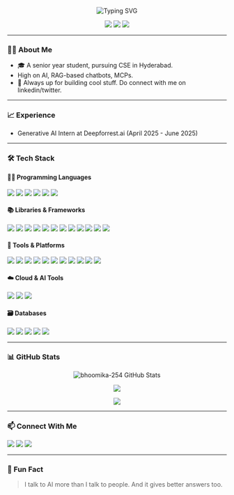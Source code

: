<!-- Banner or profile avatar -->
<p align="center">
  <img src="https://readme-typing-svg.demolab.com/?lines=Hey,+I'm+Bhoomika!;ML+Engineer+%7C+%7C+Builder" alt="Typing SVG" />
</p>

<p align="center">
  <img src="https://img.shields.io/badge/AI-Enthusiast-blue?style=flat-square&logo=openai" />
  <img src="https://visitor-badge.laobi.icu/badge?page_id=bhoomika-254" />
  <img src="https://img.shields.io/github/followers/bhoomika-254?label=Followers&style=social" />
</p>

---

### 👩‍💻 About Me

- 🎓 A senior year student, pursuing CSE in Hyderabad.
-  High on AI, RAG-based chatbots, MCPs. 
- 🌱 Always up for building cool stuff. Do connect with me on linkedin/twitter.

---

### 📈 Experience 

- Generative AI Intern at Deepforrest.ai (April 2025 - June 2025)

---

### 🛠️ Tech Stack

#### 👨‍💻 Programming Languages
<p>
  <img src="https://img.shields.io/badge/Python-3776AB?logo=python&logoColor=white"/>
  <img src="https://img.shields.io/badge/C-00599C?logo=c&logoColor=white"/>
  <img src="https://img.shields.io/badge/C++-00599C?logo=c%2B%2B&logoColor=white"/>
  <img src="https://img.shields.io/badge/JavaScript-F7DF1E?logo=javascript&logoColor=black"/>
  <img src="https://img.shields.io/badge/HTML5-E34F26?logo=html5&logoColor=white"/>
  <img src="https://img.shields.io/badge/CSS3-1572B6?logo=css3&logoColor=white"/>
</p>

#### 📚 Libraries & Frameworks
<p>
  <img src="https://img.shields.io/badge/Numpy-013243?logo=numpy&logoColor=white"/>
  <img src="https://img.shields.io/badge/Pandas-150458?logo=pandas&logoColor=white"/>
  <img src="https://img.shields.io/badge/Matplotlib-11557C?logo=matplotlib&logoColor=white"/>
  <img src="https://img.shields.io/badge/Seaborn-76B900?logoColor=white"/>
  <img src="https://img.shields.io/badge/Plotly-3F4F75?logo=plotly&logoColor=white"/>
  <img src="https://img.shields.io/badge/Folium-77B829?logoColor=white"/>
  <img src="https://img.shields.io/badge/TensorFlow-FF6F00?logo=tensorflow&logoColor=white"/>
  <img src="https://img.shields.io/badge/PyTorch-EE4C2C?logo=pytorch&logoColor=white"/>
  <img src="https://img.shields.io/badge/Scikit--Learn-F7931E?logo=scikit-learn&logoColor=white"/>
  <img src="https://img.shields.io/badge/HuggingFace-FFD21F?logo=huggingface&logoColor=black"/>
  <img src="https://img.shields.io/badge/LangChain-000000?logoColor=white"/>
  <img src="https://img.shields.io/badge/LangGraph-000000?logoColor=white"/>
</p>

#### 🧰 Tools & Platforms
<p>
  <img src="https://img.shields.io/badge/Git-F05032?logo=git&logoColor=white"/>
  <img src="https://img.shields.io/badge/GitHub-181717?logo=github&logoColor=white"/>
  <img src="https://img.shields.io/badge/GitLab-FC6D26?logo=gitlab&logoColor=white"/>
  <img src="https://img.shields.io/badge/Docker-2496ED?logo=docker&logoColor=white"/>
  <img src="https://img.shields.io/badge/Jenkins-D24939?logo=jenkins&logoColor=white"/>
  <img src="https://img.shields.io/badge/Linux-FCC624?logo=linux&logoColor=black"/>
  <img src="https://img.shields.io/badge/VS_Code-007ACC?logo=visual-studio-code&logoColor=white"/>
  <img src="https://img.shields.io/badge/Postman-FF6C37?logo=postman&logoColor=white"/>
  <img src="https://img.shields.io/badge/FastAPI-009688?logo=fastapi&logoColor=white"/>
  <img src="https://img.shields.io/badge/Jupyter-F37626?logo=jupyter&logoColor=white"/>
  <img src="https://img.shields.io/badge/Tableau-E97627?logo=tableau&logoColor=white"/>
</p>

#### ☁️ Cloud & AI Tools
<p>
  <img src="https://img.shields.io/badge/AWS-232F3E?logo=amazon-aws&logoColor=white"/>
  <img src="https://img.shields.io/badge/Microsoft%20Azure-0078D4?logo=microsoft-azure&logoColor=white"/>
  <img src="https://img.shields.io/badge/RAG-4B8BBE?logo=openai&logoColor=white"/>
</p>

#### 🗃️ Databases
<p>
  <img src="https://img.shields.io/badge/SQL-4479A1?logo=postgresql&logoColor=white"/>
  <img src="https://img.shields.io/badge/MySQL-4479A1?logo=mysql&logoColor=white"/>
  <img src="https://img.shields.io/badge/MongoDB-47A248?logo=mongodb&logoColor=white"/>
  <img src="https://img.shields.io/badge/Ms.Excel-217346?logo=microsoft-excel&logoColor=white"/>
  <img src="https://img.shields.io/badge/Relational%20DB-00758F?logoColor=white"/>
</p>

---

### 📊 GitHub Stats

<p align="center">
  <img src="https://github-readme-stats.vercel.app/api?username=bhoomika-254&show_icons=true&theme=radical" alt="bhoomika-254 GitHub Stats" />
</p>

<p align="center">
  <img src="https://github-readme-streak-stats.herokuapp.com?user=bhoomika-254&theme=tokyonight&hide_border=false" />
</p>

<p align="center">
  <img src="https://github-readme-stats.vercel.app/api/top-langs/?username=bhoomika-254&layout=compact&theme=dracula" />
</p>

---

### 📫 Connect With Me

<p>
  <a href="https://www.linkedin.com/in/bhoomikaramchandani/"><img src="https://img.shields.io/badge/LinkedIn-0A66C2?style=for-the-badge&logo=linkedin&logoColor=white"/></a>
  <a href="mailto:bhoomikaramchandani2@gmail.com"><img src="https://img.shields.io/badge/Gmail-D14836?style=for-the-badge&logo=gmail&logoColor=white"/></a>
  <a href="https://twitter.com/bhoomikacodes"><img src="https://img.shields.io/badge/Twitter-1DA1F2?style=for-the-badge&logo=twitter&logoColor=white"/></a>
</p>

---

<!-- Optional fun -->
### 🧠 Fun Fact
> I talk to AI more than I talk to people. And it gives better answers too.



<!--
**bhoomika-254/bhoomika-254** is a ✨ _special_ ✨ repository because its `README.md` (this file) appears on your GitHub profile.

Here are some ideas to get you started:

- 🔭 I’m currently working on ...
- 🌱 I’m currently learning ...
- 👯 I’m looking to collaborate on ...
- 🤔 I’m looking for help with ...
- 💬 Ask me about ...
- 📫 How to reach me: ...
- 😄 Pronouns: ...
- ⚡ Fun fact: ...
-->
